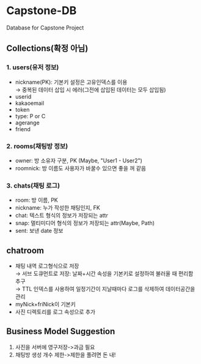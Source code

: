 # Capstone-DB
Database for Capstone Project

## Collections(확정 아님)

### 1. users(유저 정보)   
 * nickname(PK): 기본키 설정은 고유인덱스를 이용   
 &rarr; 중복된 데이터 삽입 시 에러(그전에 삽입된 데이터는 모두 삽입됨)   
 * userid   
 * kakaoemail   
 * token   
 * type: P or C   
 * agerange   
 * friend   

### 2. rooms(채팅방 정보)
 * owner: 방 소유자 구분, PK (Maybe, "User1 - User2")
 * roomnick: 방 이름도 사용자가 바꿀수 있으면 좋을 꺼 같음

### 3. chats(채팅 로그)   
 * room: 방 이름, PK 
 * nickname: 누가 작성한 채팅인지, FK
 * chat: 텍스트 형식의 정보가 저장되는 attr
 * snap: 멀티미디어 형식의 정보가 저장되는 attr(Maybe, Path)
 * sent: 보낸 date 정보

   
## chatroom   
* 채팅 내역 로그형식으로 저장   
&rarr; 서브 도큐먼트로 저장: 날짜+시간 속성을 기본키로 설정하여 불러올 때 편리함 추구   
&rarr;  TTL 인덱스를 사용하여 일정기간이 지날때마다 로그를 삭제하여 데이터공간을 관리   
* myNick+friNick이 기본키   
* 사진 디렉토리를 로그 속성으로 추가   
   
## Business Model Suggestion
 1. 사진을 서버에 영구저장->과금 필요   
 2. 채팅방 생성 개수 제한->제한을 풀려면 돈 내!   
